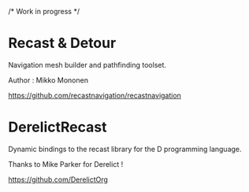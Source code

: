 /* Work in progress */

Recast & Detour
======

Navigation mesh builder and pathfinding toolset.

Author : Mikko Mononen

https://github.com/recastnavigation/recastnavigation

DerelictRecast
======

Dynamic bindings to the recast library for the D programming language.

Thanks to Mike Parker for Derelict !

https://github.com/DerelictOrg
